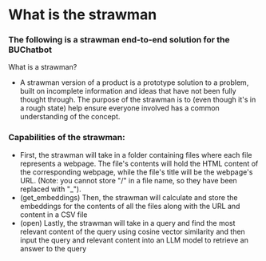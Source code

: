 # What is the strawman
### The following is a strawman end-to-end solution for the BUChatbot
What is a strawman?
- A strawman version of a product is a prototype solution to a problem, built on incomplete information and ideas that have not been fully thought through. The purpose of the strawman is to (even though it's in a rough state) help ensure everyone involved has a common understanding of the concept.

### Capabilities of the strawman:
- First, the strawman will take in a folder containing files where each file represents a webpage. The file's contents will hold the HTML content of the corresponding webpage, while the file's title will be the webpage's URL. (Note: you cannot store "/" in a file name, so they have been replaced with "_"). 
- (get_embeddings) Then, the strawman will calculate and store the embeddings for the contents of all the files along with the URL and content in a CSV file
- (open) Lastly, the strawman will take in a query and find the most relevant content of the query using cosine vector similarity and then input the query and relevant content into an LLM model to retrieve an answer to the query
